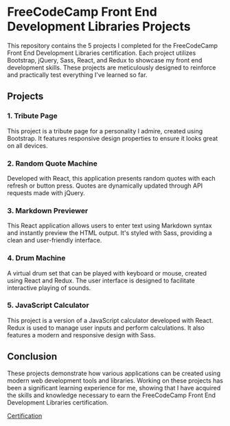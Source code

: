 
# FreeCodeCamp Front End Development Libraries Projects

This repository contains the 5 projects I completed for the FreeCodeCamp Front End Development Libraries certification. Each project utilizes Bootstrap, jQuery, Sass, React, and Redux to showcase my front end development skills. These projects are meticulously designed to reinforce and practically test everything I've learned so far.

## Projects

### 1. **Tribute Page**

This project is a tribute page for a personality I admire, created using Bootstrap. It features responsive design properties to ensure it looks great on all devices.

### 2. **Random Quote Machine**

Developed with React, this application presents random quotes with each refresh or button press. Quotes are dynamically updated through API requests made with jQuery.

### 3. **Markdown Previewer**

This React application allows users to enter text using Markdown syntax and instantly preview the HTML output. It's styled with Sass, providing a clean and user-friendly interface.

### 4. **Drum Machine**

A virtual drum set that can be played with keyboard or mouse, created using React and Redux. The user interface is designed to facilitate interactive playing of sounds.

### 5. **JavaScript Calculator**

This project is a version of a JavaScript calculator developed with React. Redux is used to manage user inputs and perform calculations. It also features a modern and responsive design with Sass.

## Conclusion

These projects demonstrate how various applications can be created using modern web development tools and libraries. Working on these projects has been a significant learning experience for me, showing that I have acquired the skills and knowledge necessary to earn the FreeCodeCamp Front End Development Libraries certification.

<a href='https://www.freecodecamp.org/certification/fcc76a50908-c6c5-4112-9879-9a5d85c40ab1/responsive-web-design'>Certification</a>


